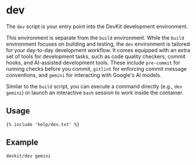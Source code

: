 # dev

The `dev` script is your entry point into the DevKit development environment.

This environment is separate from the `build` environment. While the `build` environment focuses on
building and testing, the `dev` environment is tailored for your day-to-day development workflow. It
comes equipped with an extra set of tools for development tasks, such as code quality checkers,
commit hooks, and AI-assisted development tools. These include `pre-commit` for running checks
before you commit, `gitlint` for enforcing commit message conventions, and `gemini` for interacting
with Google's AI models.

Similar to the `build` script, you can execute a command directly (e.g., `dev gemini`) or launch an
interactive `bash` session to work inside the container.

## Usage

```
{% include 'help/dev.txt' %}
```

## Example

```sh
devkit/dev gemini
```
